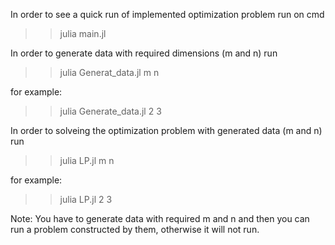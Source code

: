 In order to see a quick run of implemented optimization problem run on cmd
>> julia main.jl

In order to generate data with required dimensions (m and n) run
>>  julia Generat_data.jl m n

for example:

>> julia Generate_data.jl 2 3

In order to solveing the optimization problem with generated data (m and n) run
>> julia LP.jl m n

for example:

>> julia LP.jl 2 3

Note: You have to generate data with required m and n and then you can run a problem constructed by them, otherwise it will not run.
